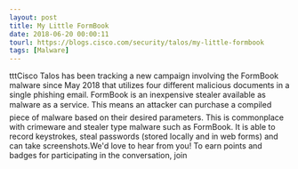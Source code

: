 ```yaml
---
layout: post
title: My Little FormBook
date: 2018-06-20 00:00:11
tourl: https://blogs.cisco.com/security/talos/my-little-formbook
tags: [Malware]
---
```

tttCisco Talos has been tracking a new campaign involving the FormBook malware since May 2018 that utilizes four different malicious documents in a single phishing email. FormBook is an inexpensive stealer available as malware as a service. This means an attacker can purchase a compiled piece of malware based on their desired parameters. This is commonplace with crimeware and stealer type malware such as FormBook. It is able to record keystrokes, steal passwords (stored locally and in web forms) and can take screenshots.We'd love to hear from you! To earn points and badges for participating in the conversation, join 